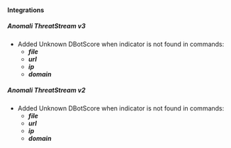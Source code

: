 #### Integrations
##### Anomali ThreatStream v3
- Added Unknown DBotScore when indicator is not found in commands:
    - ***file***
    - ***url***
    - ***ip***
    - ***domain***
##### Anomali ThreatStream v2
- Added Unknown DBotScore when indicator is not found in commands:
    - ***file***
    - ***url***
    - ***ip***
    - ***domain***
